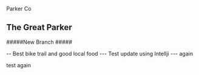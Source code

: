 Parker Co

 ## The Great Parker ##

 #####New Branch   #####

 -- Best bike trail and good local food
--- Test update using Intellji ---
again

test again
